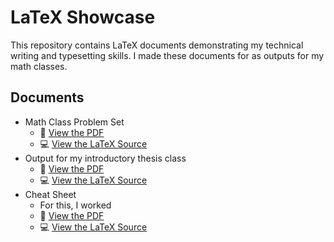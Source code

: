 # LaTeX Showcase

This repository contains LaTeX documents demonstrating my technical writing and typesetting skills. I made these documents for as outputs for my math classes.

## Documents

- Math Class Problem Set
  - 📄 [View the PDF](./report.pdf)
  - 💻 [View the LaTeX Source](./report.tex)
- Output for my introductory thesis class
  - 📄 [View the PDF](https://github.com/andreazialcita/LaTeX/blob/main/_MATH_192__LaTeX_Problem_Set.pdf)
  - 💻 [View the LaTeX Source](https://github.com/andreazialcita/LaTeX/blob/main/main.tex)
- Cheat Sheet
  - For this, I worked 
  - 📄 [View the PDF](https://github.com/andreazialcita/LaTeX/blob/main/%5B62.2%5D%20Cheat%20Sheet.pdf)
  - 💻 [View the LaTeX Source](https://github.com/andreazialcita/LaTeX/blob/main/62.2%20Cheat%20Sheet.tex)

